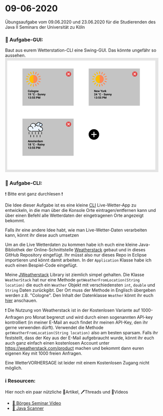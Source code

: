 # 09-06-2020

Übungsaufgabe vom 09.06.2020 und 23.06.2020  für die Studierenden des Java II Seminars der Universität zu Köln


### 📝 Aufgabe-GUI:

Baut aus eurem Wetterstation-CLI eine Swing-GUI. Das könnte ungefähr so aussehen.
![GUI](gui.png)



### 📝 Aufgabe-CLI:

❗ Bitte erst ganz durchlesen ❗

Die Idee dieser Aufgabe ist es eine kleine [CLI](https://de.wikipedia.org/wiki/Kommandozeile) Live-Wetter-App zu entwickeln, in die man über die Konsole Orte eintragen/entfernen kann und über einen Befehl alle Wetterdaten der eingetragenen Orte angezeigt bekommt.

Falls ihr eine andere Idee habt, wie man Live-Wetter-Daten verarbeiten kann, könnt ihr diese auch umsetzen

Um an die Live Wetterdaten zu kommen habe ich euch eine kleine Java-Bibliothek der Online-Schnittstelle [Weatherstack](https://weatherstack.com/) gebaut und in dieses GitHub Repository eingefügt. Ihr müsst also nur dieses Repo in Eclipse importieren und könnt damit arbeiten. In der ```Application``` Klasse habe ich euch einen Bespiel-Code eingefügt.

Meine [JWeatherstack](https://github.com/DDemmer1/JWeatherstack) Library ist ziemlich simpel gehalten. Die Klasse ```WeatherStack``` hat nur eine Methode ```getWeatherFromLocation(String location)``` die euch ein ```Weather``` Objekt mit verschiedensten ```int```, ```double``` und ```String``` Daten zurückgibt. Der Ort muss der Methode in Englisch übergeben werden z.B. "Cologne".
Den Inhalt der Datenklasse ```Weather``` könnt ihr euch [hier](https://github.com/DDemmer1/JWeatherstack/tree/master/WeatherApi/src/de/demmer/dennis/weatherstack/model) anschauen.

❗ Die Nutzung von Weatherstack ist in der Kostenlosen Variante auf 1000-Anfragen pro Monat begrenzt und wird durch einen sogenannten API-key kontrolliert (in meiner E-Mail an euch findet ihr meinen API-Key, den ihr gerne verwenden dürft).  Verwendet die Methode ```getWeatherFromLocation(String location)``` also am besten sparsam. Falls ihr feststellt, dass der Key aus der E-Mail aufgebraucht wurde, könnt ihr euch auch ganz einfach einen kostenlosen Account unter https://weatherstack.com/product machen und bekommt dann euren eigenen Key mit 1000 freien Anfragen.

Eine WetterVORHERSAGE ist leider mit einem Kostenlosen Zugang nicht möglich.


    
### ℹ️ Resourcen:
Hier noch ein paar nützliche 📃Artikel, 🖊️Threads und 🎥Videos

- [🎥 Börges Seminar Video](https://uni-koeln.sciebo.de/s/CnL5Cg1opl8QceE)
- [📃 Java Scanner](https://www.w3schools.com/java/java_user_input.asp)


